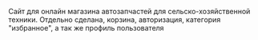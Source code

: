 Сайт для онлайн магазина автозапчастей для сельско-хозяйственной техники.
Отдельно сделана, корзина, авторизация, категория "избранное", а так же профиль пользователя
